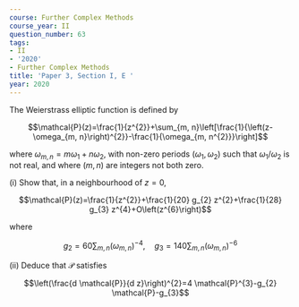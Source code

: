 ```yaml
---
course: Further Complex Methods
course_year: II
question_number: 63
tags:
- II
- '2020'
- Further Complex Methods
title: 'Paper 3, Section I, E '
year: 2020
---
```




The Weierstrass elliptic function is defined by

$$\mathcal{P}(z)=\frac{1}{z^{2}}+\sum_{m, n}\left[\frac{1}{\left(z-\omega_{m, n}\right)^{2}}-\frac{1}{\omega_{m, n^{2}}}\right]$$

where $\omega_{m, n}=m \omega_{1}+n \omega_{2}$, with non-zero periods $\left(\omega_{1}, \omega_{2}\right)$ such that $\omega_{1} / \omega_{2}$ is not real, and where $(m, n)$ are integers not both zero.

(i) Show that, in a neighbourhood of $z=0$,

$$\mathcal{P}(z)=\frac{1}{z^{2}}+\frac{1}{20} g_{2} z^{2}+\frac{1}{28} g_{3} z^{4}+O\left(z^{6}\right)$$

where

$$g_{2}=60 \sum_{m, n}\left(\omega_{m, n}\right)^{-4}, \quad g_{3}=140 \sum_{m, n}\left(\omega_{m, n}\right)^{-6}$$

(ii) Deduce that $\mathcal{P}$ satisfies

$$\left(\frac{d \mathcal{P}}{d z}\right)^{2}=4 \mathcal{P}^{3}-g_{2} \mathcal{P}-g_{3}$$